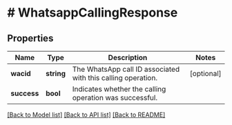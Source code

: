 # # WhatsappCallingResponse

## Properties

Name | Type | Description | Notes
------------ | ------------- | ------------- | -------------
**wacid** | **string** | The WhatsApp call ID associated with this calling operation. | [optional]
**success** | **bool** | Indicates whether the calling operation was successful. |

[[Back to Model list]](../../README.md#models) [[Back to API list]](../../README.md#endpoints) [[Back to README]](../../README.md)
